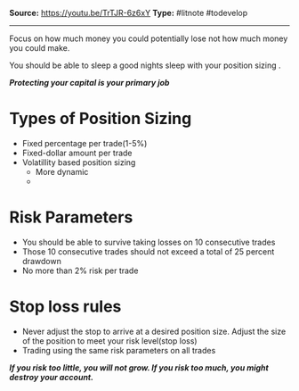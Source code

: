 **Source:** https://youtu.be/TrTJR-6z6xY
**Type:** #litnote #todevelop 

---

Focus on how much money you could potentially lose not how much money you could make. 

You should be able to sleep a good nights sleep  with your position sizing .

***Protecting your capital is your primary job***

# Types of Position Sizing
- Fixed percentage per trade(1-5%)
- Fixed-dollar amount per trade
- Volatillity based position sizing
	- More dynamic
	- 



# Risk Parameters
- You should be able to survive taking losses on 10 consecutive trades
- Those 10 consecutive trades should not exceed a total of 25 percent drawdown
- No more than 2% risk per trade

# Stop loss rules
- Never adjust the stop to arrive at a desired position size. Adjust the size of the position to meet your risk level(stop loss)
- Trading using the same risk parameters on all trades


***If you risk too little, you will not grow. If you risk too much, you might destroy your account.***